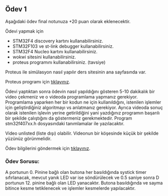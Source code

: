 ## Ödev 1
Aşağıdaki ödev final notunuza +20 puan olarak eklenecektir.

Ödevi yapmak için
- STM32F4 discovery kartını kullanabilirsiniz.
- STM32F103 ve  st-link debugger kullanabilirsiniz.
- STM32F4 Nucleo kartını kullanabilirsiniz.
- wokwi sitesini kullanabilirsiniz.
- proteus programını kullanabilirsiniz. (tavsiye)

Proteus ile simülasyon nasıl yapılır ders sitesinin ana sayfasında var.

Proteus programı için [tıklayınız](https://drive.google.com/file/d/1g7SfHD0NUVeudiIlYYxPVaYGqk-GU8t5/view?usp=sharing).

Ödevi yaptıktan sonra ödevin nasıl yapıldığını gösteren 5-10 dakikalık bir video çekmeniz ve o videoda  programlama yapmanız gerekiyor. Programlama yaparken her bir kodun ne için kullanıldığını,  istenilen işlemler için geliştirdiğiniz algoritmayı vs  anlatmanız gerekiyor. Ayrıca videoda sonuç olarak istenilen işlevin yerine getirildiğini yani yazdığınız programın başarılı bir şekilde çalıştığını da göstermeniz gerekmektedir. Program stm32f407xx.h dosyasındaki tanımlamalar ile yazılacaktır.

Video unlisted (liste dışı) olabilir. Videonun bir köşesinde küçük bir şekilde yüzünüz görünmelidir.

Ödev bilgilerini göndermek için [tıklayınız](https://forms.gle/WZA4ms21wLQ7CJQr7).

### Ödev Sorusu:

A portunun 0. Pinine bağlı olan butona her basıldığında systick timer sıfırlanacak, mevcut yanık LED var ise söndürülecek ve 0.5 saniye sonra D portunun 12. pinine bağlı olan LED yanacaktır.  Butona basıldığında ve sayma bitince kesme tetiklenecek ve işlemler kesmelerde yapılacaktır. 



